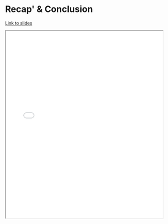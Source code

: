 # Recap' & Conclusion

[Link to slides](slides/1_8_conclusion.html)

<iframe
  src="slides/1_8_conclusion.html"
  style="width:100%; height:600px;"
></iframe>
